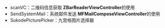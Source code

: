 - scanVC：二维码信息获取 **ZBarReaderViewController**的使用
- SendSystemMail：系统邮件发送 **MFMailComposeViewController**的使用
- SukodePicturePicker：九宫格图片选择器   


